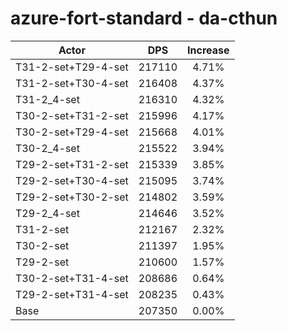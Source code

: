 # azure-fort-standard - da-cthun
| Actor | DPS | Increase |
|---|:---:|:---:|
|T31-2-set+T29-4-set|217110|4.71%|
|T31-2-set+T30-4-set|216408|4.37%|
|T31-2_4-set|216310|4.32%|
|T30-2-set+T31-2-set|215996|4.17%|
|T30-2-set+T29-4-set|215668|4.01%|
|T30-2_4-set|215522|3.94%|
|T29-2-set+T31-2-set|215339|3.85%|
|T29-2-set+T30-4-set|215095|3.74%|
|T29-2-set+T30-2-set|214802|3.59%|
|T29-2_4-set|214646|3.52%|
|T31-2-set|212167|2.32%|
|T30-2-set|211397|1.95%|
|T29-2-set|210600|1.57%|
|T30-2-set+T31-4-set|208686|0.64%|
|T29-2-set+T31-4-set|208235|0.43%|
|Base|207350|0.00%|
